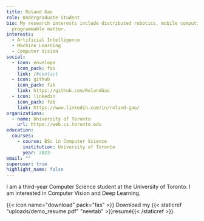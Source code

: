 ```yaml
---
title: Roland Gao
role: Undergraduate Student
bio: My research interests include distributed robotics, mobile computing and
  programmable matter.
interests:
  - Artificial Intelligence
  - Machine Learning
  - Computer Vision
social:
  - icon: envelope
    icon_pack: fas
    link: /#contact
  - icon: github
    icon_pack: fab
    link: https://github.com/RolandGao
  - icon: linkedin
    icon_pack: fab
    link: https://www.linkedin.com/in/roland-gao/
organizations:
  - name: University of Toronto
    url: https://web.cs.toronto.edu
education:
  courses:
    - course: BSc in Computer Science
      institution: University of Toronto
      year: 2023
email: ""
superuser: true
highlight_name: false
---
```

I am a third-year Computer Science student at the University of Toronto. I am interested in Computer Vision and Deep Learning.

{{< icon name="download" pack="fas" >}} Download my {{< staticref "uploads/demo_resume.pdf" "newtab" >}}resumé{{< /staticref >}}.